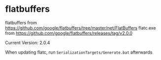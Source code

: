 # flatbuffers 

flatbuffers from https://github.com/google/flatbuffers/tree/master/net/FlatBuffers
flatc.exe from https://github.com/google/flatbuffers/releases/tag/v2.0.0

Current Version: 2.0.4

When updating flatc, run `SerializationTargets/Generate.bat` afterwards